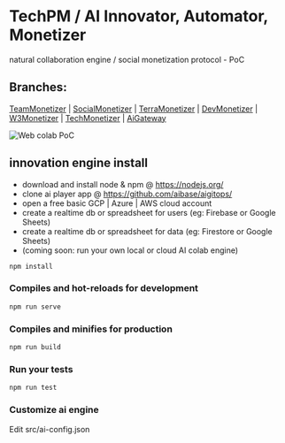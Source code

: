 # TechPM / AI Innovator, Automator, Monetizer

natural collaboration engine / social monetization protocol - PoC

## Branches:

[TeamMonetizer](https://TeamMonetizer.web.app/) |
[SocialMonetizer](https://SIMonetizer.web.app/) |
[TerraMonetizer](https://TerraMonetizer.web.app/) |
[DevMonetizer](https://DevMonetizer.web.app/) |
[W3Monetizer](https://w3Monetizer.web.app/) |
[TechMonetizer](https://TechMonetizer.web.app/) |
[AiGateway](https://aigateway.web.app/)

![Web colab PoC](ai-colab-engine-PoC-animated.gif)

## innovation engine install

- download and install node & npm @ https://nodejs.org/
- clone ai player app @ https://github.com/aibase/aigitops/
- open a free basic GCP | Azure | AWS cloud account
- create a realtime db or spreadsheet for users (eg: Firebase or Google Sheets)
- create a realtime db or spreadsheet for data (eg: Firestore or Google Sheets)
- (coming soon: run your own local or cloud AI colab engine)

```
npm install
```

### Compiles and hot-reloads for development

```
npm run serve
```

### Compiles and minifies for production

```
npm run build
```

### Run your tests

```
npm run test
```

### Customize ai engine

Edit src/ai-config.json
